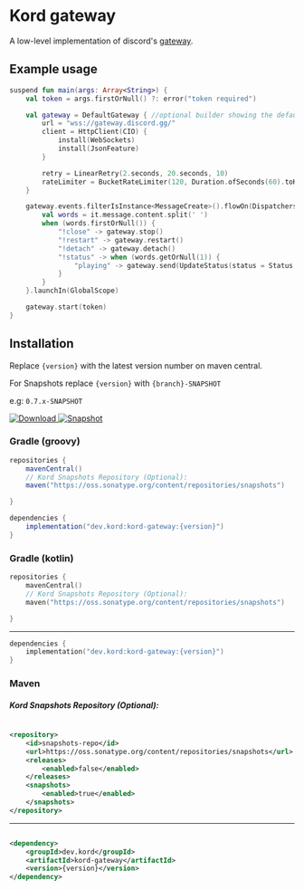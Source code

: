 # Kord gateway

A low-level implementation of discord's [gateway](https://discordapp.com/developers/docs/topics/gateway).

## Example usage

```kotlin
suspend fun main(args: Array<String>) {
    val token = args.firstOrNull() ?: error("token required")

    val gateway = DefaultGateway { //optional builder showing the defaults
        url = "wss://gateway.discord.gg/"
        client = HttpClient(CIO) {
            install(WebSockets)
            install(JsonFeature)
        }

        retry = LinearRetry(2.seconds, 20.seconds, 10)
        rateLimiter = BucketRateLimiter(120, Duration.ofSeconds(60).toKotlinDuration())
    }

    gateway.events.filterIsInstance<MessageCreate>().flowOn(Dispatchers.IO).onEach {
        val words = it.message.content.split(' ')
        when (words.firstOrNull()) {
            "!close" -> gateway.stop()
            "!restart" -> gateway.restart()
            "!detach" -> gateway.detach()
            "!status" -> when (words.getOrNull(1)) {
                "playing" -> gateway.send(UpdateStatus(status = Status.Online, afk = false, game = Activity("Kord", ActivityType.Game)))
            }
        }
    }.launchIn(GlobalScope)

    gateway.start(token)
}
```

## Installation

Replace `{version}` with the latest version number on maven central.

For Snapshots replace `{version}` with `{branch}-SNAPSHOT`

e.g: `0.7.x-SNAPSHOT`

[![Download](https://img.shields.io/nexus/r/dev.kord/kord-gateway?color=fb5502&label=Kord&logoColor=05c1fd&server=https%3A%2F%2Frepo1.maven.org%2Fmaven2%2F&style=for-the-badge) ](https://search.maven.org/search?q=g:dev.kord)
[![Snapshot](https://img.shields.io/nexus/s/dev.kord/kord-gateway?label=SNAPSHOT&server=https%3A%2F%2Foss.sonatype.org%2F&style=for-the-badge)](https://oss.sonatype.org/#nexus-search;quick~dev.kord)

### Gradle (groovy)

```groovy
repositories {
    mavenCentral()
    // Kord Snapshots Repository (Optional):
    maven("https://oss.sonatype.org/content/repositories/snapshots")

}
```

```groovy
dependencies {
    implementation("dev.kord:kord-gateway:{version}")
}
```

### Gradle (kotlin)

```kotlin
repositories {
    mavenCentral()
    // Kord Snapshots Repository (Optional):
    maven("https://oss.sonatype.org/content/repositories/snapshots")

}
```

---

```kotlin
dependencies {
    implementation("dev.kord:kord-gateway:{version}")
}
```

### Maven

##### Kord Snapshots Repository (Optional):

```xml

<repository>
    <id>snapshots-repo</id>
    <url>https://oss.sonatype.org/content/repositories/snapshots</url>
    <releases>
        <enabled>false</enabled>
    </releases>
    <snapshots>
        <enabled>true</enabled>
    </snapshots>
</repository>
```

---

```xml

<dependency>
    <groupId>dev.kord</groupId>
    <artifactId>kord-gateway</artifactId>
    <version>{version}</version>
</dependency>
```
